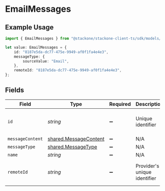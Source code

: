 # EmailMessages

## Example Usage

```typescript
import { EmailMessages } from "@stackone/stackone-client-ts/sdk/models/shared";

let value: EmailMessages = {
    id: "8187e5da-dc77-475e-9949-af0f1fa4e4e3",
    messageType: {
        sourceValue: "Email",
    },
    remoteId: "8187e5da-dc77-475e-9949-af0f1fa4e4e3",
};
```

## Fields

| Field                                                                 | Type                                                                  | Required                                                              | Description                                                           | Example                                                               |
| --------------------------------------------------------------------- | --------------------------------------------------------------------- | --------------------------------------------------------------------- | --------------------------------------------------------------------- | --------------------------------------------------------------------- |
| `id`                                                                  | *string*                                                              | :heavy_minus_sign:                                                    | Unique identifier                                                     | 8187e5da-dc77-475e-9949-af0f1fa4e4e3                                  |
| `messageContent`                                                      | [shared.MessageContent](../../../sdk/models/shared/messagecontent.md) | :heavy_minus_sign:                                                    | N/A                                                                   |                                                                       |
| `messageType`                                                         | [shared.MessageType](../../../sdk/models/shared/messagetype.md)       | :heavy_minus_sign:                                                    | N/A                                                                   |                                                                       |
| `name`                                                                | *string*                                                              | :heavy_minus_sign:                                                    | N/A                                                                   |                                                                       |
| `remoteId`                                                            | *string*                                                              | :heavy_minus_sign:                                                    | Provider's unique identifier                                          | 8187e5da-dc77-475e-9949-af0f1fa4e4e3                                  |